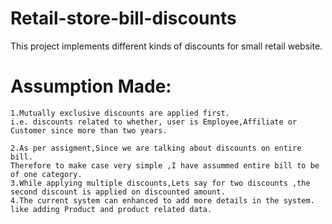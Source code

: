 # Retail-store-bill-discounts
This project implements different kinds of discounts for small retail website.

# Assumption Made:
	1.Mutually exclusive discounts are applied first.
	i.e. discounts related to whether, user is Employee,Affiliate or Customer since more than two years.
	
	2.As per assigment,Since we are talking about discounts on entire bill.
	Therefore to make case very simple ,I have assummed entire bill to be of one category.
	3.While applying multiple discounts,Lets say for two discounts ,the second discount is applied on discounted amount.
	4.The current system can enhanced to add more details in the system. like adding Product and product related data.
